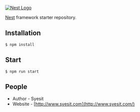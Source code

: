 [![Nest Logo](https://kamilmysliwiec.com/public/nest-logo.png)](https://nestjs.com/)

[Nest](https://github.com/kamilmysliwiec/nest) framework starter repository. 

## Installation

```
$ npm install
```

## Start

```
$ npm run start
```

## People

- Author - Syesit
- Website - [http://www.syesit.com](http://www.syesit.com/)
